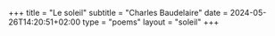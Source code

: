 +++
title = "Le soleil"
subtitle = "Charles Baudelaire"
date = 2024-05-26T14:20:51+02:00
type = "poems"
layout = "soleil"
+++
